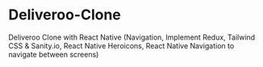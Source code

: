 # Deliveroo-Clone
Deliveroo Clone with React Native (Navigation, Implement Redux, Tailwind CSS &amp; Sanity.io, React Native Heroicons, React Native Navigation to navigate between screens)
